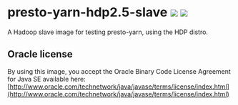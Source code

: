 # presto-yarn-hdp2.5-slave [![][layers-badge]][layers-link] [![][version-badge]][dockerhub-link]
           
[layers-badge]: https://images.microbadger.com/badges/image/teradatalabs/presto-yarn-hdp2.5-slave.svg
[layers-link]: https://microbadger.com/images/teradatalabs/presto-yarn-hdp2.5-slave
[version-badge]: https://images.microbadger.com/badges/version/teradatalabs/presto-yarn-hdp2.5-slave.svg
[dockerhub-link]: https://hub.docker.com/r/teradatalabs/presto-yarn-hdp2.5-slave

A Hadoop slave image for testing presto-yarn, using the HDP distro.

## Oracle license

By using this image, you accept the Oracle Binary Code License Agreement for Java SE available here:
[http://www.oracle.com/technetwork/java/javase/terms/license/index.html](http://www.oracle.com/technetwork/java/javase/terms/license/index.html)

